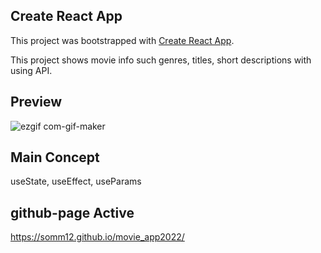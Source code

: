 ## Create React App

This project was bootstrapped with [Create React App](https://github.com/facebook/create-react-app).

This project shows movie info such genres, titles, short descriptions with using API.

## Preview

![ezgif com-gif-maker](https://user-images.githubusercontent.com/63543733/159603365-7c9f50a5-3d1a-4593-8818-f55a29da76ab.gif)

## Main Concept

useState, useEffect, useParams

## github-page Active

https://somm12.github.io/movie_app2022/
